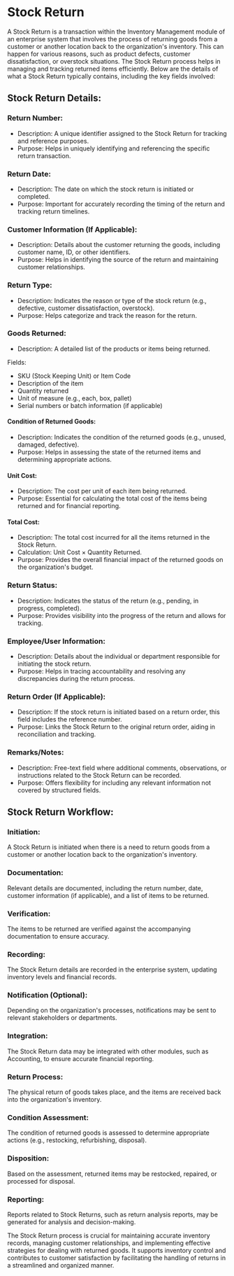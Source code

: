 # Stock Return

A Stock Return is a transaction within the Inventory Management module of an enterprise system that involves the process of returning goods from a customer or another location back to the organization's inventory. This can happen for various reasons, such as product defects, customer dissatisfaction, or overstock situations. The Stock Return process helps in managing and tracking returned items efficiently. Below are the details of what a Stock Return typically contains, including the key fields involved:

## Stock Return Details:

### Return Number:

* Description: A unique identifier assigned to the Stock Return for tracking and reference purposes.
* Purpose: Helps in uniquely identifying and referencing the specific return transaction.

### Return Date:

* Description: The date on which the stock return is initiated or completed.
* Purpose: Important for accurately recording the timing of the return and tracking return timelines.

### Customer Information (If Applicable):

* Description: Details about the customer returning the goods, including customer name, ID, or other identifiers.
* Purpose: Helps in identifying the source of the return and maintaining customer relationships.

### Return Type:

* Description: Indicates the reason or type of the stock return (e.g., defective, customer dissatisfaction, overstock).
* Purpose: Helps categorize and track the reason for the return.

### Goods Returned:

* Description: A detailed list of the products or items being returned.

Fields:

* SKU (Stock Keeping Unit) or Item Code
* Description of the item
* Quantity returned
* Unit of measure (e.g., each, box, pallet)
* Serial numbers or batch information (if applicable)

#### Condition of Returned Goods:

* Description: Indicates the condition of the returned goods (e.g., unused, damaged, defective).
* Purpose: Helps in assessing the state of the returned items and determining appropriate actions.

#### Unit Cost:

* Description: The cost per unit of each item being returned.
* Purpose: Essential for calculating the total cost of the items being returned and for financial reporting.

#### Total Cost:

* Description: The total cost incurred for all the items returned in the Stock Return.
* Calculation: Unit Cost × Quantity Returned.
* Purpose: Provides the overall financial impact of the returned goods on the organization's budget.

### Return Status:

* Description: Indicates the status of the return (e.g., pending, in progress, completed).
* Purpose: Provides visibility into the progress of the return and allows for tracking.

### Employee/User Information:

* Description: Details about the individual or department responsible for initiating the stock return.
* Purpose: Helps in tracing accountability and resolving any discrepancies during the return process.

### Return Order (If Applicable):

* Description: If the stock return is initiated based on a return order, this field includes the reference number.
* Purpose: Links the Stock Return to the original return order, aiding in reconciliation and tracking.

### Remarks/Notes:

* Description: Free-text field where additional comments, observations, or instructions related to the Stock Return can be recorded.
* Purpose: Offers flexibility for including any relevant information not covered by structured fields.

## Stock Return Workflow:

### Initiation:

A Stock Return is initiated when there is a need to return goods from a customer or another location back to the organization's inventory.

### Documentation:

Relevant details are documented, including the return number, date, customer information (if applicable), and a list of items to be returned.

### Verification:

The items to be returned are verified against the accompanying documentation to ensure accuracy.

### Recording:

The Stock Return details are recorded in the enterprise system, updating inventory levels and financial records.

### Notification (Optional):

Depending on the organization's processes, notifications may be sent to relevant stakeholders or departments.

### Integration:

The Stock Return data may be integrated with other modules, such as Accounting, to ensure accurate financial reporting.

### Return Process:

The physical return of goods takes place, and the items are received back into the organization's inventory.

### Condition Assessment:

The condition of returned goods is assessed to determine appropriate actions (e.g., restocking, refurbishing, disposal).

### Disposition:

Based on the assessment, returned items may be restocked, repaired, or processed for disposal.

### Reporting:

Reports related to Stock Returns, such as return analysis reports, may be generated for analysis and decision-making.

The Stock Return process is crucial for maintaining accurate inventory records, managing customer relationships, and implementing effective strategies for dealing with returned goods. It supports inventory control and contributes to customer satisfaction by facilitating the handling of returns in a streamlined and organized manner.